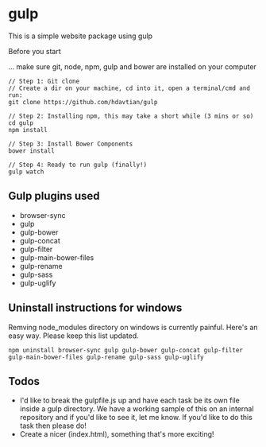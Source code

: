 # gulp

This is a simple website package using gulp

Before you start

... make sure git, node, npm, gulp and bower are installed on your computer

```
// Step 1: Git clone
// Create a dir on your machine, cd into it, open a terminal/cmd and run:
git clone https://github.com/hdavtian/gulp

// Step 2: Installing npm, this may take a short while (3 mins or so)
cd gulp
npm install

// Step 3: Install Bower Components
bower install

// Step 4: Ready to run gulp (finally!)
gulp watch

```

## Gulp plugins used
- browser-sync 
- gulp 
- gulp-bower 
- gulp-concat 
- gulp-filter 
- gulp-main-bower-files 
- gulp-rename 
- gulp-sass 
- gulp-uglify

## Uninstall instructions for windows
Remving node_modules directory on windows is currently painful. Here's an easy way. Please keep this list updated.
```
npm uninstall browser-sync gulp gulp-bower gulp-concat gulp-filter gulp-main-bower-files gulp-rename gulp-sass gulp-uglify
```

## Todos
- I'd like to break the gulpfile.js up and have each task be its own file inside a gulp directory. We have a working sample of this on an internal repository and if you'd like to see it, let me know. If you'd like to do this task then please do!
- Create a nicer (index.html), something that's more exciting!

